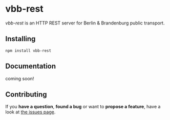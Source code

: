 # vbb-rest

*vbb-rest* is an HTTP REST server for Berlin & Brandenburg public transport.



## Installing

```shell
npm install vbb-rest
```



## Documentation

coming soon!



## Contributing

If you **have a question**, **found a bug** or want to **propose a feature**, have a look at [the issues page](https://github.com/derhuerst/vbb-rest/issues).
